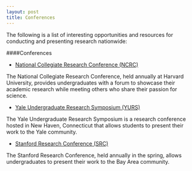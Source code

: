 ```yaml
---
layout: post
title: Conferences
---
```


The following is a list of interesting opportunities and resources for conducting and presenting research nationwide:

####Conferences

 - [National Collegiate Research Conference (NCRC)](/NCRC)

The National Collegiate Research Conference, held annually at Harvard University, provides undergraduates with a forum to showcase their academic research while meeting others who share their passion for science.

- [Yale Undergraduate Research Symposium (YURS)](http://yura.yale.edu/yurs-2015)

The Yale Undergraduate Research Symposium is a research conference hosted in New Haven, Connecticut that allows students to present their work to the Yale community.

 - [Stanford Research Conference (SRC)](http://sura.stanford.edu)

The Stanford Research Conference, held annually in the spring, allows undergraduates to present their work to the Bay Area community.
